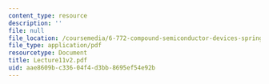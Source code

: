 ```yaml
---
content_type: resource
description: ''
file: null
file_location: /coursemedia/6-772-compound-semiconductor-devices-spring-2003/aae8609bc33604f4d3bb8695ef54e92b_Lecture11v2.pdf
file_type: application/pdf
resourcetype: Document
title: Lecture11v2.pdf
uid: aae8609b-c336-04f4-d3bb-8695ef54e92b
---
```

